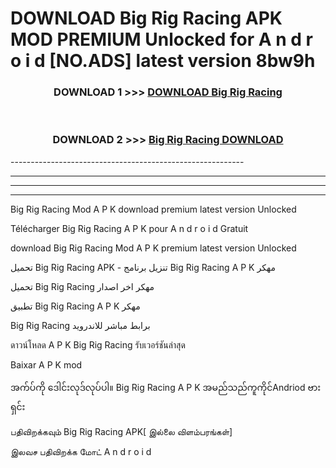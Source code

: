 # DOWNLOAD Big Rig Racing  APK MOD PREMIUM Unlocked for A n d r o i d [NO.ADS] latest version 8bw9h 



<div align="center">

<h3>DOWNLOAD 1 >>> <a href="https://getmod2.web.app/?judul=Big Rig Racing ">DOWNLOAD Big Rig Racing </a></h3><br>

<h3>DOWNLOAD 2 >>> <a href="https://getmod2.web.app/?judul=Big Rig Racing ">Big Rig Racing  DOWNLOAD </a></h3>

</div>
----------------------------------------------------------

----------------------------------------------------------

----------------------------------------------------------

----------------------------------------------------------

Big Rig Racing  Mod A P K download premium latest version Unlocked

Télécharger Big Rig Racing  A P K pour A n d r o i d Gratuit

download Big Rig Racing  Mod A P K premium latest version Unlocked

تحميل Big Rig Racing  APK - تنزيل برنامج Big Rig Racing  A P K مهكر

تحميل Big Rig Racing  مهكر اخر اصدار

تطبيق Big Rig Racing  A P K مهكر

Big Rig Racing  برابط مباشر للاندرويد

ดาวน์โหลด A P K Big Rig Racing  รับเวอร์ชันล่าสุด

Baixar A P K mod

အက်ပ်ကို ဒေါင်းလုဒ်လုပ်ပါ။ Big Rig Racing  A P K အမည်သည်ကူကိုင်Andriod ဗားရှင်း

பதிவிறக்கவும் Big Rig Racing  APK[ இல்லை விளம்பரங்கள்] 
 
இலவச பதிவிறக்க மோட் A n d r o i d



